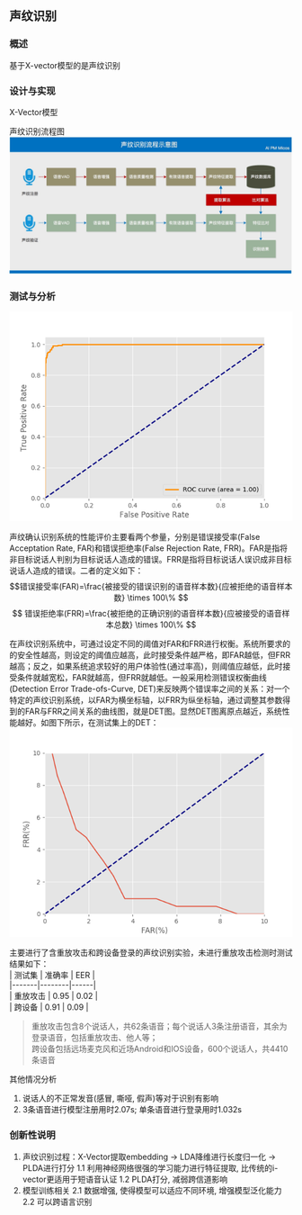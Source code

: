 ## 声纹识别
### 概述
基于X-vector模型的是声纹识别

### 设计与实现
X-Vector模型

声纹识别流程图
![](Info/声纹识别流程图.jpg)

### 测试与分析
![](Info/AUC曲线.png)

声纹确认识别系统的性能评价主要看两个参量，分别是错误接受率(False Acceptation Rate, FAR)和错误拒绝率(False Rejection Rate, FRR)。FAR是指将非目标说话人判别为目标说话人造成的错误。FRR是指将目标说话人误识成非目标说话人造成的错误。二者的定义如下：
$$错误接受率(FAR)=\frac{被接受的错误识别的语音样本数}{应被拒绝的语音样本数} \times 100\%
$$
$$
错误拒绝率(FRR)=\frac{被拒绝的正确识别的语音样本数}{应被接受的语音样本总数} \times 100\%
$$

在声纹识别系统中，可通过设定不同的阈值对FAR和FRR进行权衡。系统所要求的的安全性越高，则设定的阈值应越高，此时接受条件越严格，即FAR越低，但FRR越高；反之，如果系统追求较好的用户体验性(通过率高)，则阈值应越低，此时接受条件就越宽松，FAR就越高，但FRR就越低。一般采用检测错误权衡曲线(Detection Error Trade-ofs-Curve, DET)来反映两个错误率之间的关系：对一个特定的声纹识别系统，以FAR为横坐标轴，以FRR为纵坐标轴，通过调整其参数得到的FAR与FRR之间关系的曲线图，就是DET图。显然DET图离原点越近，系统性能越好。如图下所示，在测试集上的DET：
![](Info/检测错误权衡曲线.png)

主要进行了含重放攻击和跨设备登录的声纹识别实验，未进行重放攻击检测时测试结果如下：  
| 测试集   | 准确率 | EER  |  
|-------|--------|------|  
| 重放攻击 | 0.95   | 0.02 |  
| 跨设备   | 0.91   | 0.09 |  
>重放攻击包含8个说话人，共62条语音；每个说话人3条注册语音，其余为登录语音，包括重放攻击、他人等；  
>跨设备包括远场麦克风和近场Android和IOS设备，600个说话人，共4410条语音

其他情况分析
1. 说话人的不正常发音(感冒, 嘶哑, 假声)等对于识别有影响
2. 3条语音进行模型注册用时2.07s; 单条语音进行登录用时1.032s

### 创新性说明
1. 声纹识别过程：X-Vector提取embedding -> LDA降维进行长度归一化 -> PLDA进行打分
1.1 利用神经网络很强的学习能力进行特征提取, 比传统的i-vector更适用于短语音认证
1.2 PLDA打分, 减弱跨信道影响
2. 模型训练相关
2.1 数据增强, 使得模型可以适应不同环境, 增强模型泛化能力
2.2 可以跨语言识别
